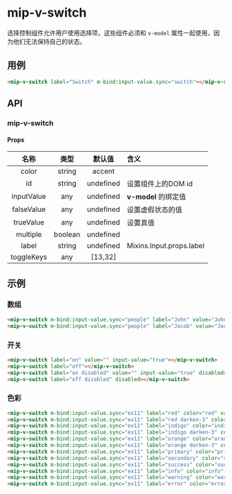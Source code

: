 # mip-v-switch

选择控制组件允许用户使用选择项，这些组件必须和 `v-model` 属性一起使用，因为他们无法保持自己的状态。

## 用例

```html
<mip-v-switch label="Switch" m-bind:input-value.sync="switch"></mip-v-switch>
```

## API

### mip-v-switch

#### Props

名称|类型|默认值|含义
:--:|:--:|:--:|:---
color|string|accent|
id|string|undefined|设置组件上的DOM id
inputValue|any|undefined|**v-model** 的绑定值
falseValue|any|undefined|设置虚假状态的值
trueValue|any|undefined|设置真值
multiple|boolean|undefined|
label|string|undefined|Mixins.Input.props.label
toggleKeys|any|[13,32]|

## 示例

### 数组

```html
<mip-v-switch m-bind:input-value.sync="people" label="John" value="John"></mip-v-switch>
<mip-v-switch m-bind:input-value.sync="people" label="Jacob" value="Jacob"></mip-v-switch>
```

### 开关

```html
<mip-v-switch label="on" value="" input-value="true"></mip-v-switch>
<mip-v-switch label="off"></mip-v-switch>
<mip-v-switch label="on disabled" value="" input-value="true" disabled></mip-v-switch>
<mip-v-switch label="off disabled" disabled></mip-v-switch>
```

### 色彩

```html
<mip-v-switch m-bind:input-value.sync="ex11" label="red" color="red" value="red" hide-details=""></mip-v-switch>
<mip-v-switch m-bind:input-value.sync="ex11" label="red darken-3" color="red darken-3" value="red darken-3" hide-details=""></mip-v-switch>
<mip-v-switch m-bind:input-value.sync="ex11" label="indigo" color="indigo" value="indigo" hide-details=""></mip-v-switch>
<mip-v-switch m-bind:input-value.sync="ex11" label="indigo darken-3" color="indigo darken-3" value="indigo darken-3" hide-details=""></mip-v-switch>
<mip-v-switch m-bind:input-value.sync="ex11" label="orange" color="orange" value="orange" hide-details=""></mip-v-switch>
<mip-v-switch m-bind:input-value.sync="ex11" label="orange darken-3" color="orange darken-3" value="orange darken-3" hide-details=""></mip-v-switch>
<mip-v-switch m-bind:input-value.sync="ex11" label="primary" color="primary" value="primary" hide-details=""></mip-v-switch>
<mip-v-switch m-bind:input-value.sync="ex11" label="secondary" color="secondary" value="secondary" hide-details=""></mip-v-switch>
<mip-v-switch m-bind:input-value.sync="ex11" label="success" color="success" value="success" hide-details=""></mip-v-switch>
<mip-v-switch m-bind:input-value.sync="ex11" label="info" color="info" value="info" hide-details=""></mip-v-switch>
<mip-v-switch m-bind:input-value.sync="ex11" label="warning" color="warning" value="warning" hide-details=""></mip-v-switch>
<mip-v-switch m-bind:input-value.sync="ex11" label="error" color="error" value="error" hide-details=""></mip-v-switch>
```
